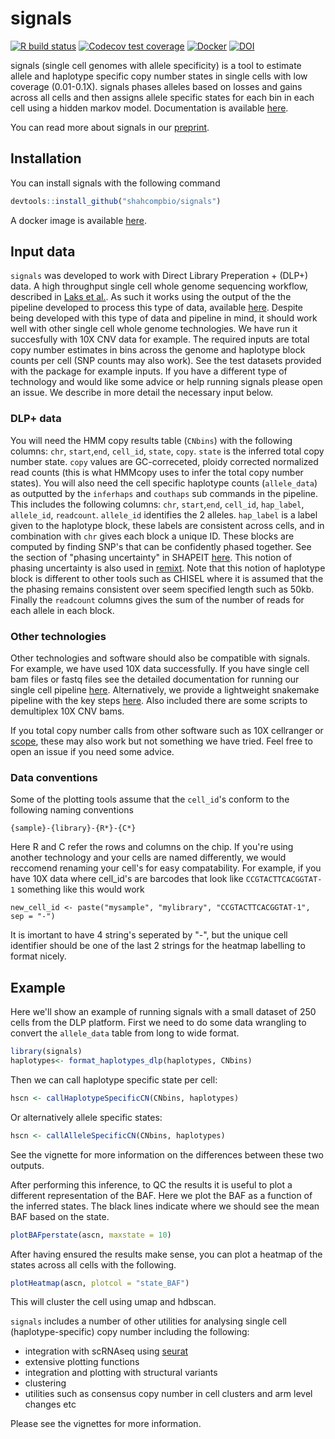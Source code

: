 
# signals

<!-- badges: start -->
[![R build status](https://github.com/shahcompbio/signals/workflows/R-CMD-check/badge.svg)](https://github.com/shahcompbio/signals/actions)
[![Codecov test coverage](https://codecov.io/gh/shahcompbio/signals/branch/master/graph/badge.svg)](https://codecov.io/gh/shahcompbio/signals?branch=master)
[![Docker](https://img.shields.io/docker/automated/marcjwilliams1/signals)](https://hub.docker.com/repository/docker/marcjwilliams1/signals)
[![DOI](https://zenodo.org/badge/227641994.svg)](https://zenodo.org/badge/latestdoi/227641994)
<!-- badges: end -->

signals (single cell genomes with allele specificity) is a tool to estimate allele and haplotype specific copy number states in single cells with low coverage (0.01-0.1X). signals phases alleles based on losses and gains across all cells and then assigns allele specific states for each bin in each cell using a hidden markov model.  Documentation is available [here](https://shahcompbio.github.io/signals/).

You can read more about signals in our [preprint](https://www.biorxiv.org/content/10.1101/2021.06.04.447031v1).

## Installation

You can install signals with the following command 

``` r
devtools::install_github("shahcompbio/signals")
```

A docker image is available [here](https://hub.docker.com/repository/docker/marcjwilliams1/signals).

## Input data

`signals` was developed to work with Direct Library Preperation + (DLP+) data. A high throughput single cell whole genome sequencing workflow, described in [Laks et al.](https://www.sciencedirect.com/science/article/pii/S0092867419311766). As such it works using the output of the the pipeline developed to process this type of data, available [here](https://github.com/shahcompbio/single_cell_pipeline). Despite being developed with this type of data and pipeline in mind, it should work well with other single cell whole genome technologies. We have run it succesfully with 10X CNV data for example. The required inputs are total copy number estimates in bins across the genome and haplotype block counts per cell (SNP counts may also work). See the test datasets provided with the package for example inputs. If you have a different type of technology and would like some advice or help running signals please open an issue. We describe in more detail the necessary input below.

### DLP+ data

You will need the HMM copy results table (`CNbins`) with the following columns: `chr`, `start`,`end`, `cell_id`, `state`, `copy`. `state` is the inferred total copy number state. `copy` values are GC-correceted, ploidy corrected normalized read counts (this is what HMMcopy uses to infer the total copy number states). You will also need the cell specific haplotype counts (`allele_data`) as outputted by the `inferhaps` and `couthaps` sub commands in the pipeline. This includes the following columns: `chr`, `start`,`end`, `cell_id`, `hap_label`, `allele_id`, `readcount`. `allele_id` identifies the 2 alleles. `hap_label` is a label given to the haplotype block, these labels are consistent across cells, and in combination with `chr` gives each block a unique ID. These blocks are computed by finding SNP's that can be confidently phased together. See the section of "phasing uncertainty" in SHAPEIT [here](https://mathgen.stats.ox.ac.uk/genetics_software/shapeit/shapeit.html#uncertainty). This notion of phasing uncertainty is also used in [remixt](https://github.com/amcpherson/remixt). Note that this notion of haplotype block is different to other tools such as CHISEL where it is assumed that the the phasing remains consistent over seem specified length such as 50kb. Finally the `readcount` columns gives the sum of the number of reads for each allele in each block.

### Other technologies

Other technologies and software should also be compatible with signals. For example, we have used 10X data successfully. If you have single cell bam files or fastq files see the detailed documentation for running our single cell pipeline [here](https://github.com/shahcompbio/single_cell_pipeline/blob/master/docs/source/install.md). Alternatively, we provide a lightweight snakemake pipeline with the key steps [here](https://github.com/marcjwilliams1/hscn_pipeline). Also included there are some scripts to demultiplex 10X CNV bams.

If you total copy number calls from other software such as 10X cellranger or [scope](https://github.com/rujinwang/SCOPE), these may also work but not something we have tried. Feel free to open an issue if you need some advice.

### Data conventions

Some of the plotting tools assume that the `cell_id`'s conform to the following naming conventions

```
{sample}-{library}-{R*}-{C*}
```

Here R and C refer the rows and columns on the chip. If you're using another technology and your cells are named differently, we would reccomend renaming your cell's for easy compatability. For example, if you have 10X data where cell_id's are barcodes that look like `CCGTACTTCACGGTAT-1` something like this would work

```{r}
new_cell_id <- paste("mysample", "mylibrary", "CCGTACTTCACGGTAT-1", sep = "-")
```

It is imortant to have 4 string's seperated by "-", but the unique cell identifier should be one of the last 2 strings for the heatmap labelling to format nicely.

## Example

Here we'll show an example of running signals with a small dataset of 250 cells from the DLP platform. First we need to do some data wrangling to convert the `allele_data` table from long to wide format.

``` r
library(signals)
haplotypes<- format_haplotypes_dlp(haplotypes, CNbins)
```

Then we can call haplotype specific state per cell:
```r
hscn <- callHaplotypeSpecificCN(CNbins, haplotypes)
```

Or alternatively allele specific states:
```r
hscn <- callAlleleSpecificCN(CNbins, haplotypes)
```

See the vignette for more information on the differences between these two outputs.

After performing this inference, to QC the results it is useful to plot a different representation of the BAF. Here we plot the BAF as a function of the inferred states. The black lines indicate where we should see the mean BAF based on the state.
``` r
plotBAFperstate(ascn, maxstate = 10)
```

After having ensured the results make sense, you can plot a heatmap of the states across all cells with the following.
```r
plotHeatmap(ascn, plotcol = "state_BAF")
```
This will cluster the cell using umap and hdbscan.

`signals` includes a number of other utilities for analysing single cell (haplotype-specific) copy number including the following:

* integration with scRNAseq using [seurat](https://satijalab.org/seurat/index.html)
* extensive plotting functions
* integration and plotting with structural variants
* clustering
* utilities such as consensus copy number in cell clusters and arm level changes etc

Please see the vignettes for more information.





